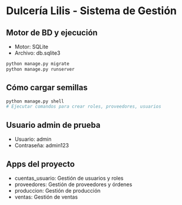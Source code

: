 # Dulcería Lilis - Sistema de Gestión

## Motor de BD y ejecución
- Motor: SQLite
- Archivo: db.sqlite3

```bash
python manage.py migrate
python manage.py runserver
```

## Cómo cargar semillas
```bash
python manage.py shell
# Ejecutar comandos para crear roles, proveedores, usuarios
```

## Usuario admin de prueba
- Usuario: admin
- Contraseña: admin123

## Apps del proyecto
- cuentas_usuario: Gestión de usuarios y roles
- proveedores: Gestión de proveedores y órdenes
- produccion: Gestión de producción  
- ventas: Gestión de ventas